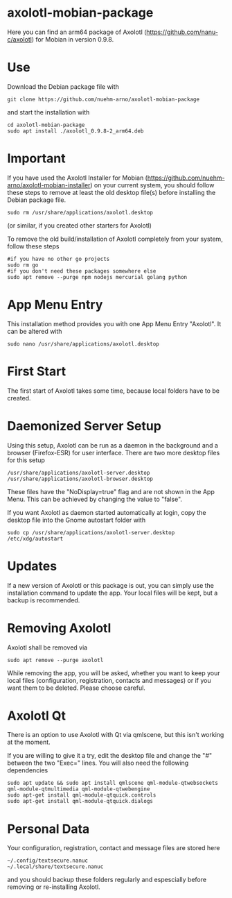 # axolotl-mobian-package
Here you can find an arm64 package of Axolotl (https://github.com/nanu-c/axolotl) for Mobian in version 0.9.8.

# Use
Download the Debian package file with
```
git clone https://github.com/nuehm-arno/axolotl-mobian-package
```
and start the installation with
```
cd axolotl-mobian-package
sudo apt install ./axolotl_0.9.8-2_arm64.deb
```

# Important
If you have used the Axolotl Installer for Mobian (https://github.com/nuehm-arno/axolotl-mobian-installer) on your current system, you should follow these steps to remove at least the old desktop file(s) before installing the Debian package file.
```
sudo rm /usr/share/applications/axolotl.desktop
```
(or similar, if you created other starters for Axolotl)

To remove the old build/installation of Axolotl completely from your system, follow these steps
```
#if you have no other go projects
sudo rm go
#if you don't need these packages somewhere else
sudo apt remove --purge npm nodejs mercurial golang python
```

# App Menu Entry
This installation method provides you with one App Menu Entry "Axolotl". It can be altered with
```
sudo nano /usr/share/applications/axolotl.desktop
```

# First Start
The first start of Axolotl takes some time, because local folders have to be created.

# Daemonized Server Setup
Using this setup, Axolotl can be run as a daemon in the background and a browser (Firefox-ESR) for user interface.
There are two more desktop files for this setup
```
/usr/share/applications/axolotl-server.desktop
/usr/share/applications/axolotl-browser.desktop
```
These files have the "NoDisplay=true" flag and are not shown in the App Menu. This can be achieved by changing the value to "false".

If you want Axolotl as daemon started automatically at login, copy the desktop file into the Gnome autostart folder with
```
sudo cp /usr/share/applications/axolotl-server.desktop /etc/xdg/autostart
```

# Updates
If a new version of Axolotl or this package is out, you can simply use the installation command to update the app. Your local files will be kept, but a backup is recommended.

# Removing Axolotl
Axolotl shall be removed via
```
sudo apt remove --purge axolotl
```
While removing the app, you will be asked, whether you want to keep your local files (configuration, registration, contacts and messages) or if you want them to be deleted.
Please choose careful.

# Axolotl Qt
There is an option to use Axolotl with Qt via qmlscene, but this isn't working at the moment.

If you are willing to give it a try, edit the desktop file and change the "#" between the two "Exec=" lines. You will also need the following dependencies
```
sudo apt update && sudo apt install qmlscene qml-module-qtwebsockets qml-module-qtmultimedia qml-module-qtwebengine
sudo apt-get install qml-module-qtquick.controls
sudo apt-get install qml-module-qtquick.dialogs
```

# Personal Data
Your configuration, registration, contact and message files are stored here
```
~/.config/textsecure.nanuc
~/.local/share/textsecure.nanuc
```
and you should backup these folders regularly and espescially before removing or re-installing Axolotl.
